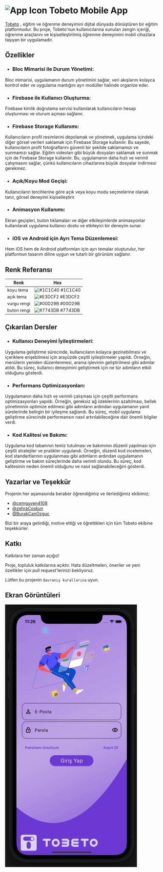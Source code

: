 
# <img src="https://github.com/zehraCoskun/tobeto-mobile/assets/110024096/55d538de-05b7-400e-809d-d1026722f478" alt="App Icon" width="30" height="30"> Tobeto Mobile App 


[Tobeto](https://tobeto.com) , eğitim ve öğrenme deneyimini dijital dünyada dönüştüren bir eğitim platformudur. Bu proje, Tobeto'nun kullanıcılarına sunulan zengin içeriği, öğrenme araçlarını ve kişiselleştirilmiş öğrenme deneyimini mobil cihazlara taşıyan bir uygulamadır.





## Özellikler

- ### Bloc Mimarisi ile Durum Yönetimi:
Bloc mimarisi, uygulamanın durum yönetimini sağlar, veri akışlarını kolayca kontrol eder ve uygulama mantığını ayrı modüller halinde organize eder.
- ### Firebase ile Kullanıcı Oluşturma: 
Firebase kimlik doğrulama servisi kullanılarak kullanıcıların hesap oluşturması ve oturum açması sağlanır.
- ### Firebase Storage Kullanımı: 
Kullanıcıların profil resimlerini depolamak ve yönetmek, uygulama içindeki diğer görsel verileri saklamak için Firebase Storage kullanılır. Bu sayede, kullanıcıların profil fotoğraflarını güvenli bir şekilde saklamamızı ve sunmamızı sağlar. Eğitim videoları gibi büyük dosyaları saklamak ve sunmak için de Firebase Storage kullanılır. Bu, uygulamanın daha hızlı ve verimli çalışmasını sağlar, çünkü kullanıcıların cihazlarına büyük dosyalar indirmesi gerekmez.
- ### Açık/Koyu Mod Geçişi: 
Kullanıcıların tercihlerine göre açık veya koyu modu seçmelerine olanak tanır, görsel deneyimi kişiselleştirir.
- ### Animasyon Kullanımı:
Ekran geçişleri, buton tıklamaları ve diğer etkileşimlerde animasyonlar kullanılarak uygulama kullanıcı dostu ve etkileyici bir deneyim sunar.
- ### iOS ve Android için Ayrı Tema Düzenlemesi: 
Hem iOS hem de Android platformları için ayrı temalar oluşturulur, her platformun tasarım diline uygun ve tutarlı bir görünüm sağlanır.




  ## Renk Referansı

| Renk             | Hex                                                                |
| ----------------- | ------------------------------------------------------------------ |
|koyu tema | ![#1C1C40](https://via.placeholder.com/20/1C1C40?text=+) #1C1C40 |
|açık tema| ![#E3DCF2](https://via.placeholder.com/20/E3DCF2?text=+) #E3DCF2 |
| vurgu rengi | ![#00D29B](https://via.placeholder.com/20/00D29B?text=+) #00D29B |
| buton rengi | ![#7743DB](https://via.placeholder.com/20/7743DB?text=+) #7743DB | 
## Çıkarılan Dersler

- ### Kullanıcı Deneyimi İyileştirmeleri:

Uygulama geliştirme sürecinde, kullanıcıların kolayca gezinebilmesi ve içeriklere erişebilmesi için arayüzde çeşitli iyileştirmeler yapıldı. Örneğin, menülerin yeniden düzenlenmesi, arama işlevinin geliştirilmesi gibi adımlar atıldı. Bu süreç, kullanıcı deneyimini geliştirmek için ne tür adımların etkili olduğunu gösterdi.
- ### Performans Optimizasyonları:
Uygulamanın daha hızlı ve verimli çalışması için çeşitli performans optimizasyonları yapıldı. Örneğin, gereksiz ağ isteklerinin azaltılması, bellek yönetiminin optimize edilmesi gibi adımların ardından uygulamanın yanıt sürelerinde belirgin bir iyileşme sağlandı. Bu süreç, mobil uygulama geliştirme sürecinde performansın nasıl artırılabileceğine dair önemli bilgiler verdi.
- ### Kod Kalitesi ve Bakımı:
Uygulama kod tabanının temiz tutulması ve bakımının düzenli yapılması için çeşitli stratejiler ve pratikler uygulandı. Örneğin, düzenli kod incelemeleri, kod standartlarının uygulanması gibi adımların ardından uygulamanın geliştirme ve bakım süreçlerinde daha verimli olundu. Bu süreç, kod kalitesinin neden önemli olduğunu ve nasıl sağlanabileceğini gösterdi.

  
## Yazarlar ve Teşekkür

Projenin her aşamasında beraber öğrendiğimiz ve ilerlediğimiz ekibimiz;

- [@cemguven4108](https://www.github.com/cemguven4108) 
- [@zehraCoskun](https://www.github.com/zehraCoskun) 
- [@BurakCanOzguc](https://www.github.com/BurakCanOzguc) 


Bizi bir araya getirdiği, motive ettiği ve öğrettikleri için tüm Tobeto ekibine teşekkürler.  

## Katkı

Katkılara her zaman açığız!

Proje, topluluk katkılarına açıktır. Hata düzeltmeleri, öneriler ve yeni özellikler için pull request'lerinizi bekliyoruz. 

Lütfen bu projenin `davranış kurallarına` uyun.

  
## Ekran Görüntüleri

![Gif yüklenemedi](tobeto_mobil/assets/readme/login.gif)

  


